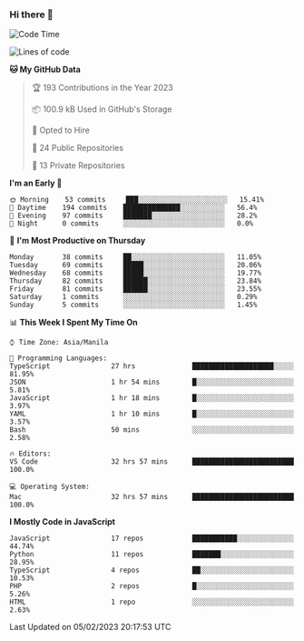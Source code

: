 ### Hi there 👋

<!--START_SECTION:waka-->
![Code Time](http://img.shields.io/badge/Code%20Time-66%20hrs%201%20min-blue)

![Lines of code](https://img.shields.io/badge/From%20Hello%20World%20I%27ve%20Written-73%20Thousand%20lines%20of%20code-blue)

**🐱 My GitHub Data** 

> 🏆 193 Contributions in the Year 2023
 > 
> 📦 100.9 kB Used in GitHub's Storage 
 > 
> 💼 Opted to Hire
 > 
> 📜 24 Public Repositories 
 > 
> 🔑 13 Private Repositories  
 > 
**I'm an Early 🐤** 

```text
🌞 Morning    53 commits     ███░░░░░░░░░░░░░░░░░░░░░░   15.41% 
🌆 Daytime    194 commits    ██████████████░░░░░░░░░░░   56.4% 
🌃 Evening    97 commits     ███████░░░░░░░░░░░░░░░░░░   28.2% 
🌙 Night      0 commits      ░░░░░░░░░░░░░░░░░░░░░░░░░   0.0%

```
📅 **I'm Most Productive on Thursday** 

```text
Monday       38 commits     ██░░░░░░░░░░░░░░░░░░░░░░░   11.05% 
Tuesday      69 commits     █████░░░░░░░░░░░░░░░░░░░░   20.06% 
Wednesday    68 commits     █████░░░░░░░░░░░░░░░░░░░░   19.77% 
Thursday     82 commits     ██████░░░░░░░░░░░░░░░░░░░   23.84% 
Friday       81 commits     ██████░░░░░░░░░░░░░░░░░░░   23.55% 
Saturday     1 commits      ░░░░░░░░░░░░░░░░░░░░░░░░░   0.29% 
Sunday       5 commits      ░░░░░░░░░░░░░░░░░░░░░░░░░   1.45%

```


📊 **This Week I Spent My Time On** 

```text
⌚︎ Time Zone: Asia/Manila

💬 Programming Languages: 
TypeScript               27 hrs              ████████████████████░░░░░   81.95% 
JSON                     1 hr 54 mins        █░░░░░░░░░░░░░░░░░░░░░░░░   5.81% 
JavaScript               1 hr 18 mins        █░░░░░░░░░░░░░░░░░░░░░░░░   3.97% 
YAML                     1 hr 10 mins        █░░░░░░░░░░░░░░░░░░░░░░░░   3.57% 
Bash                     50 mins             ░░░░░░░░░░░░░░░░░░░░░░░░░   2.58%

🔥 Editors: 
VS Code                  32 hrs 57 mins      █████████████████████████   100.0%

💻 Operating System: 
Mac                      32 hrs 57 mins      █████████████████████████   100.0%

```

**I Mostly Code in JavaScript** 

```text
JavaScript               17 repos            ███████████░░░░░░░░░░░░░░   44.74% 
Python                   11 repos            ███████░░░░░░░░░░░░░░░░░░   28.95% 
TypeScript               4 repos             ██░░░░░░░░░░░░░░░░░░░░░░░   10.53% 
PHP                      2 repos             █░░░░░░░░░░░░░░░░░░░░░░░░   5.26% 
HTML                     1 repo              ░░░░░░░░░░░░░░░░░░░░░░░░░   2.63%

```



 Last Updated on 05/02/2023 20:17:53 UTC
<!--END_SECTION:waka-->
